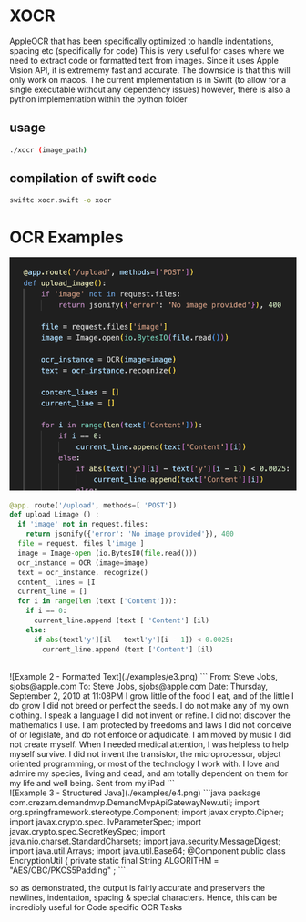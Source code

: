 # XOCR
AppleOCR that has been specifically optimized to handle indentations, spacing etc (specifically for code)
This is very useful for cases where we need to extract code or formatted text from images.
Since it uses Apple Vision API, it is extrememy fast and accurate.
The downside is that this will only work on macos. The current implementation is in Swift (to allow for a single executable without any dependency issues) however, there is also a python implementation within the python folder

## usage
```bash
./xocr (image_path)
```

## compilation of swift code
```bash
swiftc xocr.swift -o xocr
```

# OCR Examples

![Example 1 - Indented Python](./examples/e1.png)
```python
@app. route('/upload', methods=[ 'POST'])
def upload Limage () :
  if 'image' not in request.files:
    return jsonify({'error': 'No image provided'}), 400
  file = request. files l'image']
  image = Image-open (io.BytesI0(file.read()))
  ocr_instance = OCR (image=image)
  text = ocr_instance. recognize()
  content_ lines = [I
  current_line = []
  for i in range(len (text ['Content'])):
    if i == 0:
      current_line.append (text [ 'Content'] [il)
    else:
      if abs(textl'y'][il - textl'y'][i - 1]) < 0.0025:
        current_line.append (text ['Content'] [il)
```
<br>
![Example 2 - Formatted Text](./examples/e3.png)
```
From: Steve Jobs, sjobs@apple.com
To: Steve Jobs, sjobs@apple.com
Date: Thursday, September 2, 2010 at 11:08PM
    I grow little of the food I eat, and of the little I do grow
    I did not breed or perfect the seeds.
    I do not make any of my own clothing.
    I speak a language I did not invent or refine.
    I did not discover the mathematics I use.
    I am protected by freedoms and laws I did not conceive
    of or legislate, and do not enforce or adjudicate.
    I am moved by music I did not create myself.
    When I needed medical attention, I was helpless
    to help myself survive.
    I did not invent the transistor, the microprocessor,
    object oriented programming, or most of the technology
    I work with.
    I love and admire my species, living and dead, and am
    totally dependent on them for my life and well being.
    Sent from my iPad
```

<br>
![Example 3 - Structured Java](./examples/e4.png)
```java
package com.crezam.demandmvp.DemandMvpApiGatewayNew.util;
import org.springframework.stereotype.Component;
import javax.crypto.Cipher;
import javax.crypto.spec. IvParameterSpec;
import javax.crypto.spec.SecretKeySpec;
import java.nio.charset.StandardCharsets;
import java.security.MessageDigest;
import java.util.Arrays;
import java.util.Base64;
@Component
public class EncryptionUtil {
  private static final String ALGORITHM = "AES/CBC/PKCS5Padding" ;
```

so as demonstrated, the output is fairly accurate and preservers the newlines, indentation, spacing & special characters.
Hence, this can be incredibly useful for Code specific OCR Tasks